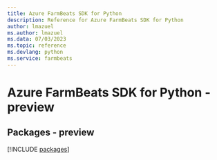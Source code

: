 ```yaml
---
title: Azure FarmBeats SDK for Python
description: Reference for Azure FarmBeats SDK for Python
author: lmazuel
ms.author: lmazuel
ms.data: 07/03/2023
ms.topic: reference
ms.devlang: python
ms.service: farmbeats
---
```

# Azure FarmBeats SDK for Python - preview
## Packages - preview
[!INCLUDE [packages](farmbeats-index.md)]